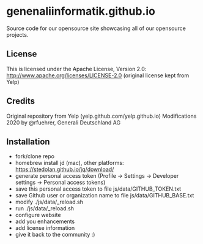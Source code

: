 # genenaliinformatik.github.io

Source code for our opensource site showcasing all of our opensource projects.

## License

This is licensed under the Apache License, Version 2.0: http://www.apache.org/licenses/LICENSE-2.0
(original license kept from Yelp)

## Credits

Original repository from Yelp (yelp.github.com/yelp.github.io)
Modifications 2020 by @rfuehrer, Generali Deutschland AG 

## Installation

- fork/clone repo
- homebrew install jd (mac), other platforms: https://stedolan.github.io/jq/download/
- generate personal access token (Profile -> Settings -> Developer settings -> Personal access tokens)
- save this personal access token to file js/data/GITHUB_TOKEN.txt
- save Github user or organization name to file js/data/GITHUB_BASE.txt
- modify ./js/data/_reload.sh
- run ./js/data/_reload.sh
- configure website
- add you enhancements
- add license information
- give it back to the community :)

